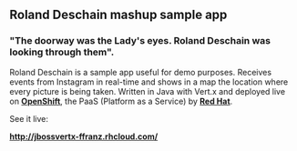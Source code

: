 ## Roland Deschain mashup sample app

### "The doorway was the Lady's eyes. Roland Deschain was looking through them".


Roland Deschain is a sample app useful for demo purposes. Receives events from Instagram in real-time and shows in a map the location where every picture is being taken. Written in Java with Vert.x and deployed live on [**OpenShift**](http://openshift.com), the PaaS (Platform as a Service) by [**Red Hat**](http://redhat.com).

See it live:

**http://jbossvertx-ffranz.rhcloud.com/**

